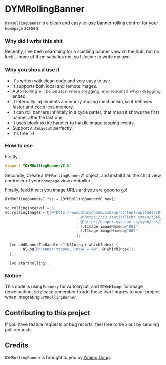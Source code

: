 # DYMRollingBanner
`DYMRollingBanner` is a clean and easy-to-use banner rolling control for your `homepage` screen.

### Why did I write this shit
Recently, I've been searching for a scrolling banner view on the hub, but no luck... none of them satisfies me, so I decide to write my own.

### Why you should use it   

* It's writen with clean code and very easy to use.  
* It supports both local and remote images.    
* Auto Rolling will be paused when dragging, and resumed when dragging ended.    
* It internally implements a memory reusing mechanism, so it behaves faster and costs less memory.    
* It can roll banners infinitely in a cycle patter, that mean it shows the first banner after the last one. 
* It uses block as the handler to handle image tapping events.    
* Support `AutoLayout` perfectly.  
* It's free :-) 

 
### How to use    
Firstly...  
```objective-c
#import "DYMRollingBannerVC.h"
```

Secondly, Create a `DYMRollingBannerVC` object, and install it as the child view controller of your `homepage` view controller.   

Finally, feed it with you image URLs and you are good to go!
```objective-c
DYMRollingBannerVC *vc = [DYMRollingBannerVC new];

vc.rollingInterval = 5;
vc.rollingImages = @[@"http://www.drpsychmom.com/wp-content/uploads/2014/10/large_4278047231.jpg"
                                , @"https://c2.staticflickr.com/4/3345/5832660048_55f8b0935b.jpg"
                                , @"http://epaper.syd.com.cn/sywb/res/1/20080108/42241199752656275.jpg"
                                , [UIImage imageNamed:@"001"]
                                , [UIImage imageNamed:@"002"]
                                ];
        
  [vc addBannerTapHandler:^(NSInteger whichIndex) {
        NSLog(@"banner tapped, index = %@", @(whichIndex));
  }];
        
  [vc startRolling];
```

### Notice    
This code is using `Masonry` for Autolayout, and `SDWebImage` for image downloading, so please remember to add these two libraries to your project when integrating `DYMRollingBanner`.    

## Contributing to this project

If you have feature requests or bug reports, feel free to help out by sending pull requests.

## Credits

`DYMRollingBanner` is brought to you by [Yiming Dong](http://www.dongyiming.com). 
